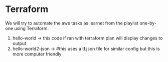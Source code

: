 # Terraform
We will try to automate the aws tasks as learnet from the playlist one-by-one using Terraform.
1. hello-world -> this code if ran with terraform plan will display changes to output
2. hello-world2-json -> #this uses a tf.json file for similar config but this is more computer friendly
